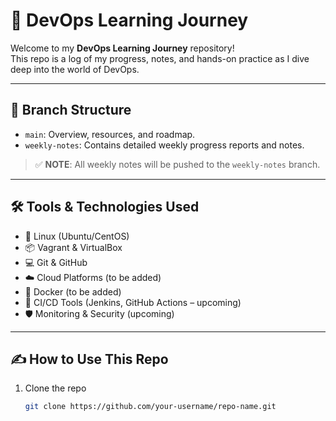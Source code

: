 # 🚀 DevOps Learning Journey

Welcome to my **DevOps Learning Journey** repository!  
This repo is a log of my progress, notes, and hands-on practice as I dive deep into the world of DevOps.

---

## 📂 Branch Structure

- `main`: Overview, resources, and roadmap.
- `weekly-notes`: Contains detailed weekly progress reports and notes.

> ✅ **NOTE**: All weekly notes will be pushed to the `weekly-notes` branch.

---

## 🛠️ Tools & Technologies Used

- 🐧 Linux (Ubuntu/CentOS)
- 📦 Vagrant & VirtualBox
- 💻 Git & GitHub
- ☁️ Cloud Platforms (to be added)
- 🐳 Docker (to be added)
- 🔧 CI/CD Tools (Jenkins, GitHub Actions – upcoming)
- 🛡️ Monitoring & Security (upcoming)

---

## ✍️ How to Use This Repo

1. Clone the repo  
   ```bash
   git clone https://github.com/your-username/repo-name.git
